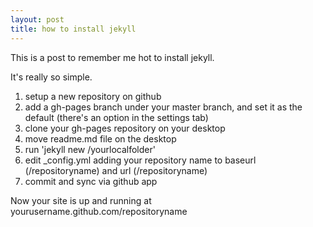 ```yaml
---
layout: post
title: how to install jekyll
---
```

This is a post to remember me hot to install jekyll. 

It's really so simple.

1. setup a new repository on github
2. add a gh-pages branch under your master branch, and set it as the default (there's an option in the settings tab)
3. clone your gh-pages repository on your desktop
4. move readme.md file on the desktop
5. run 'jekyll new /yourlocalfolder'
6. edit _config.yml adding your repository name to baseurl (/repositoryname) and url (/repositoryname)
7. commit and sync via github app

Now your site is up and running at yourusername.github.com/repositoryname

